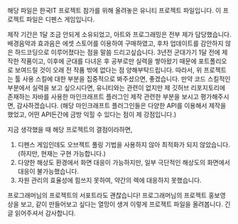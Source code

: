 해당 파일은 한국IT 프로젝트 참가를 위해 올려놓은 유니티 프로젝트 파일입니다.
이 프로젝트 파일은 디펜스 게임입니다.

제작 기간은 1달 조금 안되게 소유되었고, 아트와 프로그래밍은 전부 제가 담당했습니다.
배경음악과 효과음은 에셋 스토어를 이용하여 구매하였고, 후차 업데이트를 감안하지 않은 하드코딩으로 이루어졌다는 점을 말씀 드리고싶습니다.
3년전 군대가기 1달 전에 제작한 작품이고, 이후에 군대를 다녀온 후 공부로만 실력을 쌓아왔기 때문에 포트폴리오로 보여드릴 것이 오래 전 작품 밖에 없다는 점 양해부탁드립니다.
따라서, 위 프로젝트는 툴 사용 스킬에 대한 부분을 집중적으로 봐주셨으면, 좋겠습니다.
만약 코드 스킬적인 부분에서 실력을 보고 싶으시다면, 유니티와는 관련이 없지만 제 깃허브 리포지토리에 존재하는 자바를 사용한 마인크래프트 플러그인 제작 관련한 부분을 보시고 평가해주시면, 감사하겠습니다. (해당 마인크래프트 플러그인들은 다양한 API를 이용해서 제작을 했었고, 어떤 API든간에 금방 익힐 수 있다는 점이 제 강점입니다.)

지금 생각했을 때 해당 프로젝트의 결점이라하면, 
1. 디펜스 게임인데도 오브젝트 풀링 기법을 사용하지 않아 최적화가 되지 않았습니다. (하지만, 현재는 구현 가능합니다.)
2. 다양한 해상도 환경에서 화면 대응이 가능하지만, 일부 극단적인 해상도의 화면에서 대응이 불가능했습니다.
3. 자원 관리의 효율성에 힘쓰지 못하여, 약간의 렉에 대응하지 못했습니다.

프로그래머님의 프로젝트의 서포트라도 괜찮습니다! 프로그래머님의 프로젝트 홍보영상을 보고, 같이 만들어보고 싶다는 열망이 생겨 이렇게 프로젝트 파일을 올려봅니다.
긴 글 읽어주셔서 감사합니다.
